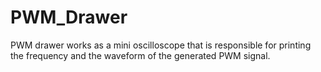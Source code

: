 # PWM_Drawer
PWM drawer works as a mini oscilloscope that is responsible for printing the frequency and the waveform of the generated PWM signal.
